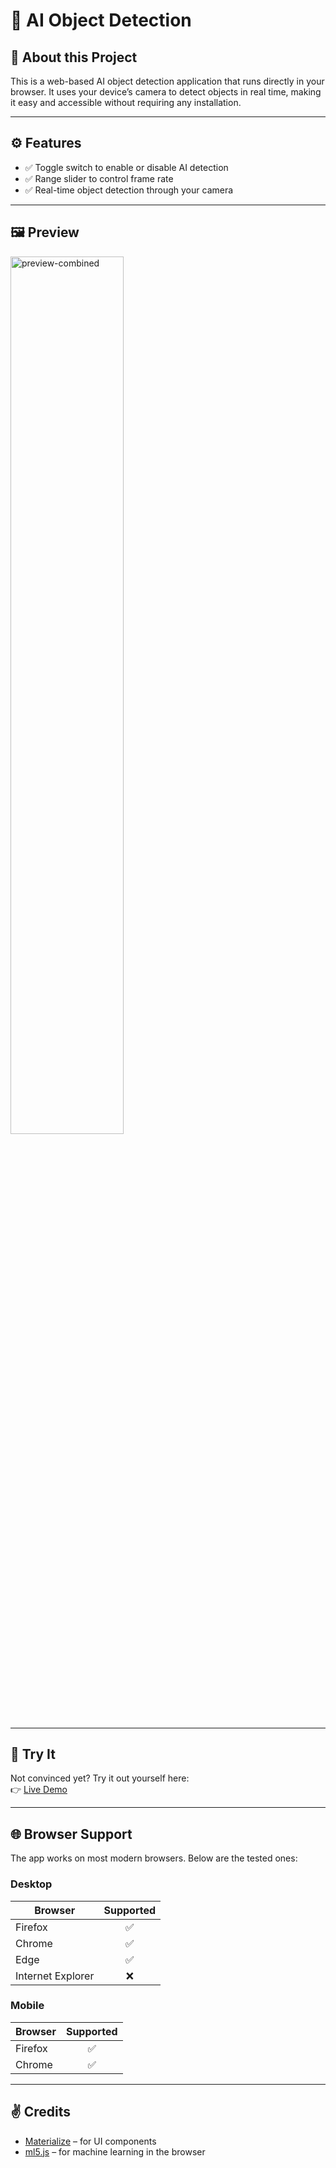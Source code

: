 # 🤖 AI Object Detection

## 👋 About this Project
This is a web-based AI object detection application that runs directly in your browser. It uses your device’s camera to detect objects in real time, making it easy and accessible without requiring any installation.

---

## ⚙️ Features
- ✅ Toggle switch to enable or disable AI detection  
- ✅ Range slider to control frame rate  
- ✅ Real-time object detection through your camera  

---

## 🖼️ Preview
<a href="https://ibb.co/JCNgfJr"><img src="https://i.ibb.co/3LYhx1Z/fggggg.jpg" alt="preview-combined" width="60%"></a>

---

## 💪 Try It
Not convinced yet? Try it out yourself here:  
👉 [Live Demo](https://sowjanya123-cpu.github.io/AI-OBJECT-DETECTION/)

---

## 🌐 Browser Support
The app works on most modern browsers. Below are the tested ones:

### Desktop
| Browser           | Supported |
|-------------------|:---------:|
| Firefox           | ✅ |
| Chrome            | ✅ |
| Edge              | ✅ |
| Internet Explorer | ❌ |

### Mobile
| Browser  | Supported |
|----------|:---------:|
| Firefox  | ✅ |
| Chrome   | ✅ |

---

## ✌️ Credits
- [Materialize](https://materializecss.com/) – for UI components  
- [ml5.js](https://ml5js.org/) – for machine learning in the browser  
